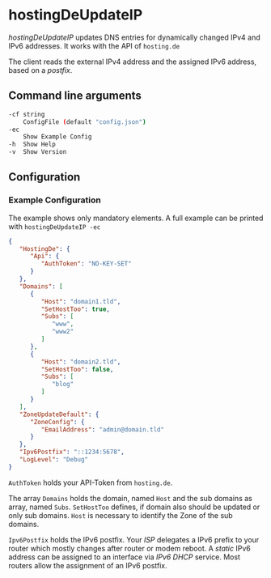 # hostingDeUpdateIP

_hostingDeUpdateIP_ updates DNS entries for dynamically changed IPv4 and IPv6 addresses. It works with the API of `hosting.de`

The client reads the external IPv4 address and the assigned IPv6 address, based on a _postfix_.

## Command line arguments

```bash
-cf string
  	ConfigFile (default "config.json")
-ec
  	Show Example Config
-h	Show Help
-v	Show Version
```



## Configuration

### Example Configuration

The example shows only mandatory elements. A full example can be printed with
`hostingDeUpdateIP -ec`

```json
{
   "HostingDe": {
      "Api": {
         "AuthToken": "NO-KEY-SET"
      }
   },
   "Domains": [
      {
         "Host": "domain1.tld",
         "SetHostToo": true,
         "Subs": [
            "www",
            "www2"
         ]
      },
      {
         "Host": "domain2.tld",
         "SetHostToo": false,
         "Subs": [
            "blog"
         ]
      }
   ],
   "ZoneUpdateDefault": {
      "ZoneConfig": {
         "EmailAddress": "admin@domain.tld"
      }
   },
   "Ipv6Postfix": "::1234:5678",
   "LogLevel": "Debug"
}
```

`AuthToken` holds your API-Token from `hosting.de`.

The array `Domains` holds the domain, named `Host` and the sub domains as array, named `Subs`. `SetHostToo` defines, if domain also should be updated or only sub domains. `Host` is necessary to identify the Zone of the sub domains.

`Ipv6Postfix` holds the IPv6 postfix. Your _ISP_ delegates a IPv6 prefix to your router which mostly changes after router or modem reboot. A _static_ IPv6 address can be assigned to an interface via _IPv6 DHCP_ service. Most routers allow the assignment of an IPv6 postfix.
